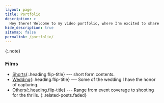 ```yaml
---
layout: page
title: Portfolio
description: >
  Hey there! Welcome to my video portfolio, where I'm excited to share my videography and cinematography journey with you. Explore captivating short films, wedding, event coverage, and more – each created with passion and love. Whether you're a fellow filmmaker, interested in my work or just love great visuals, join me on this adventure and let's connect! 
hide_description: true
sitemap: false
permalink: /portfolio/
---
```


{:.note}


### Films
* [Shorts]{:.heading.flip-title} --- short form contents.
* [Wedding]{:.heading.flip-title} --- Some of the wedding I have the honor of capturing.
* [Others]{:.heading.flip-title} --- Range from event coverage to shooting for the thrills.
{:.related-posts.faded}


[Shorts]: shorts.md
[Wedding]: wedding.md
[Others]: others.md

